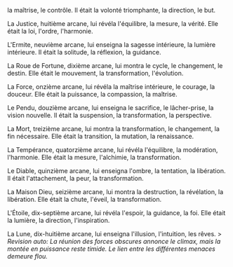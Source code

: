 la maîtrise,
le contrôle.
Il était la volonté triomphante,
la direction,
le but.

La Justice,
huitième arcane,
lui révéla l'équilibre,
la mesure,
la vérité.
Elle était la loi,
l'ordre,
l'harmonie.

L'Ermite,
neuvième arcane,
lui enseigna la sagesse intérieure,
la lumière intérieure.
Il était la solitude,
la réflexion,
la guidance.

La Roue de Fortune,
dixième arcane,
lui montra le cycle,
le changement,
le destin.
Elle était le mouvement,
la transformation,
l'évolution.

La Force,
onzième arcane,
lui révéla la maîtrise intérieure,
le courage,
la douceur.
Elle était la puissance,
la compassion,
la maîtrise.

Le Pendu,
douzième arcane,
lui enseigna le sacrifice,
le lâcher-prise,
la vision nouvelle.
Il était la suspension,
la transformation,
la perspective.

La Mort,
treizième arcane,
lui montra la transformation,
le changement,
la fin nécessaire.
Elle était la transition,
la mutation,
la renaissance.

La Tempérance,
quatorzième arcane,
lui révéla l'équilibre,
la modération,
l'harmonie.
Elle était la mesure,
l'alchimie,
la transformation.

Le Diable,
quinzième arcane,
lui enseigna l'ombre,
la tentation,
la libération.
Il était l'attachement,
la peur,
la transformation.

La Maison Dieu,
seizième arcane,
lui montra la destruction,
la révélation,
la libération.
Elle était la chute,
l'éveil,
la transformation.

L'Étoile,
dix-septième arcane,
lui révéla l'espoir,
la guidance,
la foi.
Elle était la lumière,
la direction,
l'inspiration.

La Lune,
dix-huitième arcane,
lui enseigna l'illusion,
l'intuition,
les rêves. > _Revision auto: La réunion des forces obscures annonce le climax, mais la montée en puissance reste timide. Le lien entre les différentes menaces demeure flou._
